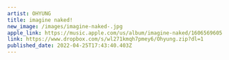 ```yaml
---
artist: OHYUNG
title: imagine naked!
new_image: /images/imagine-naked-.jpg
apple_link: https://music.apple.com/us/album/imagine-naked/1606569605
link: https://www.dropbox.com/s/wl271kmqh7pmey6/Ohyung.zip?dl=1
published_date: 2022-04-25T17:43:40.403Z
---
```


